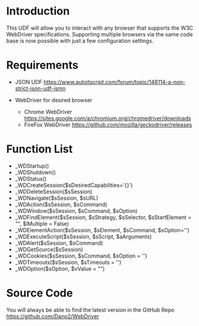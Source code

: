 # Introduction
This UDF will allow you to interact with any browser that supports the W3C WebDriver specifications. Supporting multiple browsers via the same code base is now possible with just a few configuration settings.

# Requirements
- JSON UDF https://www.autoitscript.com/forum/topic/148114-a-non-strict-json-udf-jsmn

- WebDriver for desired browser
	- Chrome WebDriver https://sites.google.com/a/chromium.org/chromedriver/downloads
	- FireFox WebDriver  https://github.com/mozilla/geckodriver/releases

# Function List	
- _WDStartup()
- _WDShutdown()
- _WDStatus()
- _WDCreateSession($sDesiredCapabilities='{}')
- _WDDeleteSession($sSession)
- _WDNavigate($sSession, $sURL)
- _WDAction($sSession, $sCommand)
- _WDWindow($sSession, $sCommand, $sOption)
- _WDFindElement($sSession, $sStrategy, $sSelector, $sStartElement = "", $lMultiple = False)
- _WDElementAction($sSession, $sElement, $sCommand, $sOption='')
- _WDExecuteScript($sSession, $sScript, $aArguments)
- _WDAlert($sSession, $sCommand)
- _WDGetSource($sSession)
- _WDCookies($sSession,  $sCommand, $sOption = '')
- _WDTimeouts($sSession, $sTimeouts = '')
- _WDOption($sOption, $vValue = "")

 
 # Source Code
 You will always be able to find the latest version in the GitHub Repo  https://github.com/Danp2/WebDriver
